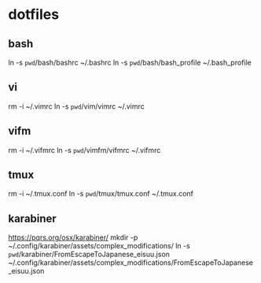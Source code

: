 # dotfiles

## bash
ln -s `pwd`/bash/bashrc ~/.bashrc
ln -s `pwd`/bash/bash_profile ~/.bash_profile

## vi
rm -i ~/.vimrc
ln -s `pwd`/vim/vimrc ~/.vimrc

## vifm
rm -i ~/.vifmrc
ln -s `pwd`/vimfm/vifmrc ~/.vifmrc

## tmux
rm -i ~/.tmux.conf
ln -s `pwd`/tmux/tmux.conf ~/.tmux.conf

## karabiner
https://pqrs.org/osx/karabiner/
mkdir -p ~/.config/karabiner/assets/complex_modifications/
ln -s `pwd`/karabiner/FromEscapeToJapanese_eisuu.json ~/.config/karabiner/assets/complex_modifications/FromEscapeToJapanese_eisuu.json
